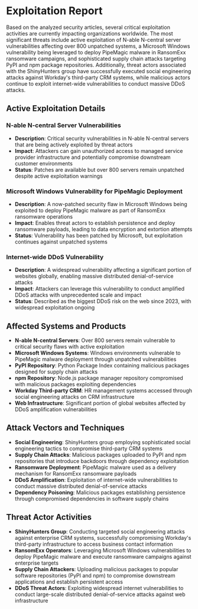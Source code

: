 # Exploitation Report

Based on the analyzed security articles, several critical exploitation activities are currently impacting organizations worldwide. The most significant threats include active exploitation of N-able N-central server vulnerabilities affecting over 800 unpatched systems, a Microsoft Windows vulnerability being leveraged to deploy PipeMagic malware in RansomExx ransomware campaigns, and sophisticated supply chain attacks targeting PyPI and npm package repositories. Additionally, threat actors associated with the ShinyHunters group have successfully executed social engineering attacks against Workday's third-party CRM systems, while malicious actors continue to exploit internet-wide vulnerabilities to conduct massive DDoS attacks.

## Active Exploitation Details

### N-able N-central Server Vulnerabilities
- **Description**: Critical security vulnerabilities in N-able N-central servers that are being actively exploited by threat actors
- **Impact**: Attackers can gain unauthorized access to managed service provider infrastructure and potentially compromise downstream customer environments
- **Status**: Patches are available but over 800 servers remain unpatched despite active exploitation warnings

### Microsoft Windows Vulnerability for PipeMagic Deployment
- **Description**: A now-patched security flaw in Microsoft Windows being exploited to deploy PipeMagic malware as part of RansomExx ransomware operations
- **Impact**: Enables threat actors to establish persistence and deploy ransomware payloads, leading to data encryption and extortion attempts
- **Status**: Vulnerability has been patched by Microsoft, but exploitation continues against unpatched systems

### Internet-wide DDoS Vulnerability
- **Description**: A widespread vulnerability affecting a significant portion of websites globally, enabling massive distributed denial-of-service attacks
- **Impact**: Attackers can leverage this vulnerability to conduct amplified DDoS attacks with unprecedented scale and impact
- **Status**: Described as the biggest DDoS risk on the web since 2023, with widespread exploitation ongoing

## Affected Systems and Products

- **N-able N-central Servers**: Over 800 servers remain vulnerable to critical security flaws with active exploitation
- **Microsoft Windows Systems**: Windows environments vulnerable to PipeMagic malware deployment through unpatched vulnerabilities
- **PyPI Repository**: Python Package Index containing malicious packages designed for supply chain attacks
- **npm Repository**: Node.js package manager repository compromised with malicious packages exploiting dependencies
- **Workday Third-party CRM**: HR management systems accessed through social engineering attacks on CRM infrastructure
- **Web Infrastructure**: Significant portion of global websites affected by DDoS amplification vulnerabilities

## Attack Vectors and Techniques

- **Social Engineering**: ShinyHunters group employing sophisticated social engineering tactics to compromise third-party CRM systems
- **Supply Chain Attacks**: Malicious packages uploaded to PyPI and npm repositories that introduce backdoors through dependency exploitation
- **Ransomware Deployment**: PipeMagic malware used as a delivery mechanism for RansomExx ransomware payloads
- **DDoS Amplification**: Exploitation of internet-wide vulnerabilities to conduct massive distributed denial-of-service attacks
- **Dependency Poisoning**: Malicious packages establishing persistence through compromised dependencies in software supply chains

## Threat Actor Activities

- **ShinyHunters Group**: Conducting targeted social engineering attacks against enterprise CRM systems, successfully compromising Workday's third-party infrastructure to access business contact information
- **RansomExx Operators**: Leveraging Microsoft Windows vulnerabilities to deploy PipeMagic malware and execute ransomware campaigns against enterprise targets
- **Supply Chain Attackers**: Uploading malicious packages to popular software repositories (PyPI and npm) to compromise downstream applications and establish persistent access
- **DDoS Threat Actors**: Exploiting widespread internet vulnerabilities to conduct large-scale distributed denial-of-service attacks against web infrastructure